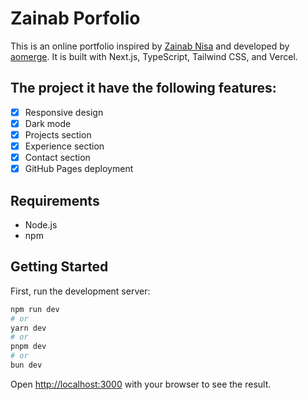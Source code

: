 # Zainab Porfolio

This is an online portfolio inspired by [Zainab Nisa](https://twitter.com/zainab_nisa_) and developed by [aomerge](https://github.com/aoMerge/). It is built with Next.js, TypeScript, Tailwind CSS, and Vercel.

## The project it have the following features:

- [x] Responsive design
- [x] Dark mode
- [x] Projects section
- [x] Experience section
- [x] Contact section
- [x] GitHub Pages deployment

## Requirements

- Node.js
- npm

## Getting Started

First, run the development server:

```bash
npm run dev
# or
yarn dev
# or
pnpm dev
# or
bun dev
```

Open [http://localhost:3000](http://localhost:3000) with your browser to see the result.

